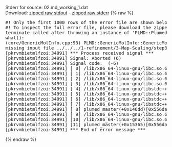Stderr for source:  02.md_working_1.dat   
Download: [zipped raw stdout](02.md_working_1.dat.plumed_master.stdout.txt.zip) - [zipped raw stderr](02.md_working_1.dat.plumed_master.stderr.txt.zip) 
{% raw %}
<pre>
#! Only the first 1000 rows of the error file are shown below
#! To inspect the full error file, please download the zipped raw stderr file above
terminate called after throwing an instance of 'PLMD::Plumed::ExceptionError'
what():
(core/GenericMolInfo.cpp:93) PLMD::GenericMolInfo::GenericMolInfo(const PLMD::ActionOptions&)
missing input file ../../../1-refinement/3-Map-Scaling/step3_input_xtc.pdb
[pkrvmbietmlfzoi:34991] *** Process received signal ***
[pkrvmbietmlfzoi:34991] Signal: Aborted (6)
[pkrvmbietmlfzoi:34991] Signal code:  (-6)
[pkrvmbietmlfzoi:34991] [ 0] /lib/x86_64-linux-gnu/libc.so.6(+0x45330)[0x7efdc9e45330]
[pkrvmbietmlfzoi:34991] [ 1] /lib/x86_64-linux-gnu/libc.so.6(pthread_kill+0x11c)[0x7efdc9e9eb2c]
[pkrvmbietmlfzoi:34991] [ 2] /lib/x86_64-linux-gnu/libc.so.6(gsignal+0x1e)[0x7efdc9e4527e]
[pkrvmbietmlfzoi:34991] [ 3] /lib/x86_64-linux-gnu/libc.so.6(abort+0xdf)[0x7efdc9e288ff]
[pkrvmbietmlfzoi:34991] [ 4] /lib/x86_64-linux-gnu/libstdc++.so.6(+0xa5ff5)[0x7efdca2a5ff5]
[pkrvmbietmlfzoi:34991] [ 5] /lib/x86_64-linux-gnu/libstdc++.so.6(+0xbb0da)[0x7efdca2bb0da]
[pkrvmbietmlfzoi:34991] [ 6] /lib/x86_64-linux-gnu/libstdc++.so.6(_ZSt10unexpectedv+0x0)[0x7efdca2a5a55]
[pkrvmbietmlfzoi:34991] [ 7] /lib/x86_64-linux-gnu/libstdc++.so.6(+0xa5a6f)[0x7efdca2a5a6f]
[pkrvmbietmlfzoi:34991] [ 8] plumed_master(+0x146dd)[0x556dac5c76dd]
[pkrvmbietmlfzoi:34991] [ 9] /lib/x86_64-linux-gnu/libc.so.6(+0x2a1ca)[0x7efdc9e2a1ca]
[pkrvmbietmlfzoi:34991] [10] /lib/x86_64-linux-gnu/libc.so.6(__libc_start_main+0x8b)[0x7efdc9e2a28b]
[pkrvmbietmlfzoi:34991] [11] plumed_master(+0x15365)[0x556dac5c8365]
[pkrvmbietmlfzoi:34991] *** End of error message ***
</pre>
{% endraw %}
